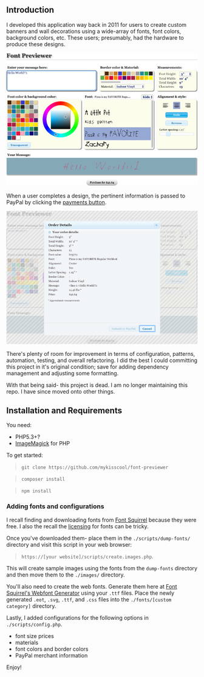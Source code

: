 ## Introduction

I developed this application way back in 2011 for users to create custom banners and wall decorations using a wide-array of fonts, font colors, background colors, etc. These users; presumably, had the hardware to produce these designs.

![User interface](/images/screen-1.png?raw=true "Screenshot")

When a user completes a design, the pertinent information is passed to PayPal by clicking the [payments button](https://developer.paypal.com/docs/classic/paypal-payments-standard/integration-guide/formbasics/).

![Submit to PayPal](/images/screen-2.png?raw=true "Screenshot")

There's plenty of room for improvement in terms of configuration, patterns, automation, testing, and overall refactoring.  I did the best I could committing this project in it's original condition; save for adding dependency management and adjusting some formatting.

With that being said- this project is dead.  I am no longer maintaining this repo.  I have since moved onto other things.

## Installation and Requirements

You need:

+ PHP5.3+?
+ [ImageMagick](https://www.imagemagick.org/script/index.php) for PHP

To get started:

> `git clone https://github.com/mykisscool/font-previewer`

> `composer install`

> `npm install`

### Adding fonts and configurations

I recall finding and downloading fonts from [Font Squirrel](https://www.fontsquirrel.com/) because they were free.  I also the recall the [licensing](https://www.fontsquirrel.com/faq#number_one_question) for fonts can be tricky.

Once you've downloaded them- place them in the ```./scripts/dump-fonts/``` directory and visit this script in your web browser:
> `https://[your website]/scripts/create.images.php`.

This will create sample images using the fonts from the ```dump-fonts``` directory and then move them to the `./images/` directory.

You'll also need to create the web fonts.  Generate them here at [Font Squirrel's Webfont Generator](https://www.fontsquirrel.com/tools/webfont-generator) using your `.ttf` files.  Place the newly generated `.eot`, `.svg`, `.ttf`, and `.css` files into the `./fonts/[custom category]` directory.

Lastly, I added configurations for the following options in ```./scripts/config.php```.

+ font size prices
+ materials
+ font colors and border colors
+ PayPal merchant information

Enjoy!
